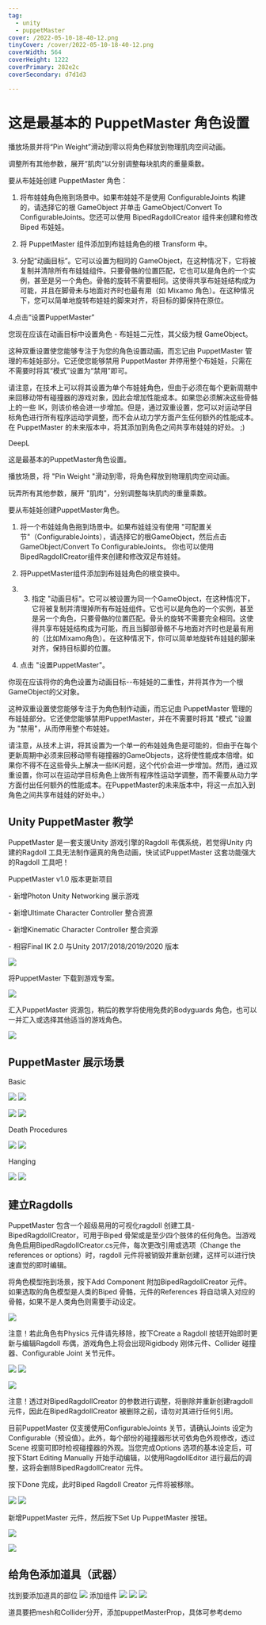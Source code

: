 ```yaml
---
tag:
  - unity
  - puppetMaster
cover: /2022-05-10-18-40-12.png
tinyCover: /cover/2022-05-10-18-40-12.png
coverWidth: 564
coverHeight: 1222
coverPrimary: 282e2c
coverSecondary: d7d1d3

---
```



# 这是最基本的 PuppetMaster 角色设置

播放场景并将“Pin Weight”滑动到零以将角色释放到物理肌肉空间动画。

调整所有其他参数，展开“肌肉”以分别调整每块肌肉的重量乘数。

要从布娃娃创建 PuppetMaster 角色：

1. 将布娃娃角色拖到场景中。如果布娃娃不是使用 ConfigurableJoints 构建的，请选择它的根 GameObject 并单击 GameObject/Convert To ConfigurableJoints。您还可以使用 BipedRagdollCreator 组件来创建和修改 Biped 布娃娃。

2. 将 PuppetMaster 组件添加到布娃娃角色的根 Transform 中。

3. 分配“动画目标”。它可以设置为相同的 GameObject，在这种情况下，它将被复制并清除所有布娃娃组件。只要骨骼的位置匹配，它也可以是角色的一个实例，甚至是另一个角色。骨骼的旋转不需要相同。这使得共享布娃娃结构成为可能，并且在脚骨未与地面对齐时也最有用（如 Mixamo 角色）。在这种情况下，您可以简单地旋转布娃娃的脚来对齐，将目标的脚保持在原位。

4.点击“设置PuppetMaster”

您现在应该在动画目标中设置角色 - 布娃娃二元性，其父级为根 GameObject。

这种双重设置使您能够专注于为您的角色设置动画，而忘记由 PuppetMaster 管理的布娃娃部分。它还使您能够禁用 PuppetMaster 并停用整个布娃娃，只需在不需要时将其“模式”设置为“禁用”即可。

请注意，在技术上可以将其设置为单个布娃娃角色，但由于必须在每个更新周期中来回移动带有碰撞器的游戏对象，因此会增加性能成本。如果您必须解决这些骨骼上的一些 IK，则该价格会进一步增加。但是，通过双重设置，您可以对运动学目标角色进行所有程序运动学调整，而不会从动力学方面产生任何额外的性能成本。在 PuppetMaster 的未来版本中，将其添加到角色之间共享布娃娃的好处。 ;)

DeepL

这是最基本的PuppetMaster角色设置。

播放场景，将 "Pin Weight "滑动到零，将角色释放到物理肌肉空间动画。

玩弄所有其他参数，展开 "肌肉"，分别调整每块肌肉的重量乘数。

要从布娃娃创建PuppetMaster角色。

1. 将一个布娃娃角色拖到场景中。如果布娃娃没有使用 "可配置关节"（ConfigurableJoints），请选择它的根GameObject，然后点击GameObject/Convert To ConfigurableJoints。 你也可以使用BipedRagdollCreator组件来创建和修改双足布娃娃。

2. 将PuppetMaster组件添加到布娃娃角色的根变换中。

3. 3. 指定 "动画目标"。它可以被设置为同一个GameObject，在这种情况下，它将被复制并清理掉所有布娃娃组件。它也可以是角色的一个实例，甚至是另一个角色，只要骨骼的位置匹配。骨头的旋转不需要完全相同。这使得共享布娃娃结构成为可能，而且当脚部骨骼不与地面对齐时也是最有用的（比如Mixamo角色）。在这种情况下，你可以简单地旋转布娃娃的脚来对齐，保持目标脚的位置。

4. 点击 "设置PuppetMaster"。

你现在应该将你的角色设置为动画目标--布娃娃的二重性，并将其作为一个根GameObject的父对象。

这种双重设置使您能够专注于为角色制作动画，而忘记由 PuppetMaster 管理的布娃娃部分。它还使您能够禁用PuppetMaster，并在不需要时将其 "模式 "设置为 "禁用"，从而停用整个布娃娃。

请注意，从技术上讲，将其设置为一个单一的布娃娃角色是可能的，但由于在每个更新周期中必须来回移动带有碰撞器的GameObjects，这将使性能成本倍增。如果你不得不在这些骨头上解决一些IK问题，这个代价会进一步增加。然而，通过双重设置，你可以在运动学目标角色上做所有程序性运动学调整，而不需要从动力学方面付出任何额外的性能成本。在PuppetMaster的未来版本中，将这一点加入到角色之间共享布娃娃的好处中。）

## Unity PuppetMaster 教学

PuppetMaster 是一套支援Unity 游戏引擎的Ragdoll 布偶系统，若觉得Unity 内建的Ragdoll 工具无法制作逼真的角色动画，快试试PuppetMaster 这套功能强大的Ragdoll 工具吧！

PuppetMaster v1.0 版本更新项目

\- 新增Photon Unity Networking 展示游戏

\- 新增Ultimate Character Controller 整合资源

\- 新增Kinematic Character Controller 整合资源

\- 相容Final IK 2.0 与Unity 2017/2018/2019/2020 版本

![](./PuppetMaster_Download_01.png)

将PuppetMaster 下载到游戏专案。

![](./PuppetMaster_Download_03.png)

汇入PuppetMaster 资源包，稍后的教学将使用免费的Bodyguards 角色，也可以一并汇入或选择其他适当的游戏角色。

![](./PuppetMaster_ImportUnityPackage.png)

## PuppetMaster 展示场景

Basic

![](./Demo_Basic_01.png) ![](./Demo_Basic_02.png)

![](./Demo_Basic_03.png) ![](./Demo_Basic_05.png)

Death Procedures

![](./Demo_DeathProcedures_01.png)
![](./Demo_DeathProcedures_02.png)

Hanging

![](./Demo_Hanging_01.png)
![](./Demo_Hanging_02.png)

## 建立Ragdolls

PuppetMaster 包含一个超级易用的可视化ragdoll 创建工具- BipedRagdollCreator，可用于Biped 骨架或是至少四个肢体的任何角色。当游戏角色启用BipedRagdollCreator.cs元件，每次更改引用或选项（Change the references or options）时，ragdoll 元件将被销毁并重新创建，这样可以进行快速直觉的即时编辑。

将角色模型拖到场景，按下Add Component 附加BipedRagdollCreator 元件。如果选取的角色模型是人类的Biped 骨骼，元件的References 将自动填入对应的骨骼，如果不是人类角色则需要手动设定。

![](./HumanoidConfig_Bodyguard_EditMode_PlayMode.png)

注意！若此角色有Physics 元件请先移除，按下Create a Ragdoll 按钮开始即时更新与编辑Ragdoll 布偶，游戏角色上将会出现Rigidbody 刚体元件、Collider 碰撞器、Configurable Joint 关节元件。

![](./Bodyguard_Inspector_AddComponent_BipedRagdollCreator.png)
![](./Bodyguard_Inspector_BipedRagdollCreator.png)

![](./HumanoidConfig_Bodyguard_EditMode_BipedRagdoll.png)

注意！透过对BipedRagdollCreator 的参数进行调整，将删除并重新创建ragdoll 元件，因此在BipedRagdollCreator 被删除之前，请勿对其进行任何引用。

目前PuppetMaster 仅支援使用ConfigurableJoints 关节，请确认Joints 设定为Configurable（预设值）。此外，每个部份的碰撞器形状可依角色外观修改，透过Scene 视窗可即时检视碰撞器的外观。当您完成Options 选项的基本设定后，可按下Start Editing Manually 开始手动编辑，以使用RagdollEditor 进行最后的调整，这将会删除BipedRagdollCreator 元件。  

按下Done 完成，此时Biped Ragdoll Creator 元件将被移除。

![](./Bodyguard_Inspector_BipedRagdollCreator_Done.png)
![](./Bodyguard_Inspector_BipedRagdollCreator_Removed.png)

新增PuppetMaster 元件，然后按下Set Up PuppetMaster 按钮。

![](./Bodyguard_Inspector_AddComponent_PuppetMaster.png)

![](./Bodyguard_Inspector_PuppetMaster_SetUpPuppetMaster.png)

## 给角色添加道具（武器）

找到要添加道具的部位
![](./2022-04-28-12-15-56.png)
添加组件
![](./2022-04-28-14-05-53.png)
![](./2022-04-28-14-07-21.png)
![](./2022-04-28-12-19-40.png)

道具要把mesh和Collider分开，添加puppetMasterProp，具体可参考demo
